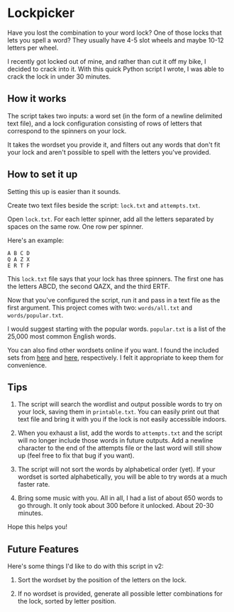 # Lockpicker

Have you lost the combination to your word lock? One of those locks that lets you spell a word? They usually have 4-5 slot wheels and maybe 10-12 letters per wheel.

I recently got locked out of mine, and rather than cut it off my bike, I decided to crack into it. With this quick Python script I wrote, I was able to crack the lock in under 30 minutes.

## How it works

The script takes two inputs: a word set (in the form of a newline delimited text file), and a lock configuration consisting of rows of letters that correspond to the spinners on your lock.

It takes the wordset you provide it, and filters out any words that don't fit your lock and aren't possible to spell with the letters you've provided.

## How to set it up

Setting this up is easier than it sounds.

Create two text files beside the script: `lock.txt` and `attempts.txt`.

Open `lock.txt`. For each letter spinner, add all the letters separated by spaces on the same row. One row per spinner.

Here's an example:

```
A B C D
Q A Z X
E R T F
```
This `lock.txt` file says that your lock has three spinners. The first one has the letters ABCD, the second QAZX, and the third ERTF.

Now that you've configured the script, run it and pass in a text file as the first argument. This project comes with two: `words/all.txt` and `words/popular.txt`.

I would suggest starting with the popular words. `popular.txt` is a list of the 25,000 most common English words.

You can also find other wordsets online if you want. I found the included sets from [here](https://github.com/dwyl/english-words) and [here](https://github.com/dolph/dictionary), respectively. I felt it appropriate to keep them for convenience.

## Tips

1. The script will search the wordlist and output possible words to try on your lock, saving them in `printable.txt`. You can easily print out that text file and bring it with you if the lock is not easily accessible indoors.

1. When you exhaust a list, add the words to `attempts.txt` and the script will no longer include those words in future outputs. Add a newline character to the end of the attempts file or the last word will still show up (feel free to fix that bug if you want).

1. The script will not sort the words by alphabetical order (yet). If your wordset is sorted alphabetically, you will be able to try words at a much faster rate.

1. Bring some music with you. All in all, I had a list of about 650 words to go through. It only took about 300 before it unlocked. About 20-30 minutes.

Hope this helps you!

## Future Features

Here's some things I'd like to do with this script in v2:

1. Sort the wordset by the position of the letters on the lock.

1. If no wordset is provided, generate all possible letter combinations for the lock, sorted by letter position.